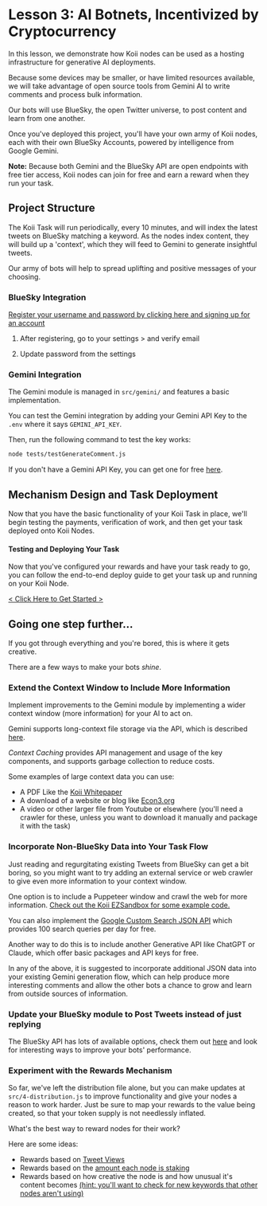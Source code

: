 # Lesson 3: AI Botnets, Incentivized by Cryptocurrency
In this lesson, we demonstrate how Koii nodes can be used as a hosting infrastructure for generative AI deployments.

Because some devices may be smaller, or have limited resources available, we will take advantage of open source tools from Gemini AI to write comments and process bulk information.

Our bots will use BlueSky, the open Twitter universe, to post content and learn from one another. 

Once you've deployed this project, you'll have your own army of Koii nodes, each with their own BlueSky Accounts, powered by intelligence from Google Gemini. 

**Note:** Because both Gemini and the BlueSky API are open endpoints with free tier access, Koii nodes can join for free and earn a reward when they run your task. 


## Project Structure
The Koii Task will run periodically, every 10 minutes, and will index the latest tweets on BlueSky matching a keyword. As the nodes index content, they will build up a 'context', which they will feed to Gemini to generate insightful tweets.

Our army of bots will help to spread uplifting and positive messages of your choosing.


### BlueSky Integration
[Register your username and password by clicking here and signing up for an account](https://bsky.app/) 
1. After registering, go to your settings > and verify email

2. Update password from the settings

### Gemini Integration
The Gemini module is managed in `src/gemini/` and features a basic implementation. 

You can test the Gemini integration by adding your Gemini API Key to the `.env` where it says `GEMINI_API_KEY`.

Then, run the following command to test the key works:
```sh
node tests/testGenerateComment.js
```

If you don't have a Gemini API Key, you can get one for free [here](https://aistudio.google.com/app/apikey).


## Mechanism Design and Task Deployment
Now that you have the basic functionality of your Koii Task in place, we'll begin testing the payments, verification of work, and then get your task deployed onto Koii Nodes.


#### Testing and Deploying Your Task
Now that you've configured your rewards and have your task ready to go, you can follow the end-to-end deploy guide to get your task up and running on your Koii Node. 

[< Click Here to Get Started > ](./TaskDeployment.md)


## Going one step further...
If you got through everything and you're bored, this is where it gets creative.

There are a few ways to make your bots *shine*.


### Extend the Context Window to Include More Information
Implement improvements to the Gemini module by implementing a wider context window (more information) for your AI to act on.

Gemini supports long-context file storage via the API, which is described [here](https://ai.google.dev/gemini-api/docs/long-context).

*Context Caching* provides API management and usage of the key components, and supports garbage collection to reduce costs.

Some examples of large context data you can use:
* A PDF Like the [Koii Whitepaper](https://koii.network/whitepaper.pdf)
* A download of a website or blog like [Econ3.org](https://econ3.org/archive.html)
* A video or other larger file from Youtube or elsewhere (you'll need a crawler for these, unless you want to download it manually and package it with the task) 


### Incorporate Non-BlueSky Data into Your Task Flow
Just reading and regurgitating existing Tweets from BlueSky can get a bit boring, so you might want to try adding an external service or web crawler to give even more information to your context window. 

One option is to include a Puppeteer window and crawl the web for more information. [Check out the Koii EZSandbox for some example code.](https://github.com/koii-network/ezsandbox/tree/main/Lesson%203)

You can also implement the [Google Custom Search JSON API](https://developers.google.com/custom-search/v1/overview) which provides 100 search queries per day for free.

Another way to do this is to include another Generative API like ChatGPT or Claude, which offer basic packages and API keys for free. 

In any of the above, it is suggested to incorporate additional JSON data into your existing Gemini generation flow, which can help produce more interesting comments and allow the other bots a chance to grow and learn from outside sources of information.


### Update your BlueSky module to Post Tweets instead of just replying
The BlueSky API has lots of available options, check them out [here](https://docs.bsky.app/) and look for interesting ways to improve your bots' performance.


### Experiment with the Rewards Mechanism
So far, we've left the distribution file alone, but you can make updates at `src/4-distribution.js` to improve functionality and give your nodes a reason to work harder. Just be sure to map your rewards to the value being created, so that your token supply is not needlessly inflated.

What's the best way to reward nodes for their work?

Here are some ideas:
- Rewards based on [Tweet Views](https://docs.bsky.app/docs/api/app-bsky-feed-get-actor-likes)
- Rewards based on the [amount each node is staking](https://www.koii.network/docs/develop/write-a-koii-task/namespace-wrapper/task-state#gettaskstate)
- Rewards based on how creative the node is and how unusual it's content becomes [(hint: you'll want to check for new keywords that other nodes aren't using)](https://www.npmjs.com/package/node-nlp)
